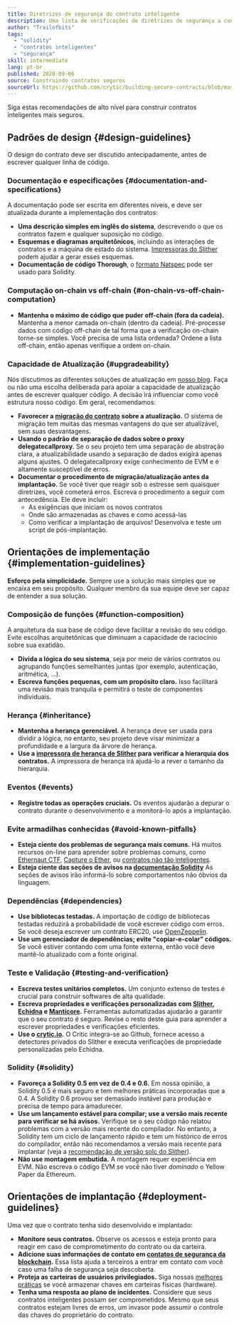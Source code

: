 ```yaml
---
title: Diretrizes de segurança do contrato inteligente
description: Uma lista de verificações de diretrizes de segurança a considerar ao construir seu dapp
author: "Trailofbits"
tags:
  - "solidity"
  - "contratos inteligentes"
  - "segurança"
skill: intermediate
lang: pt-br
published: 2020-09-06
source: Construindo contratos seguros
sourceUrl: https://github.com/crytic/building-secure-contracts/blob/master/development-guidelines/guidelines.md
---
```


Siga estas recomendações de alto nível para construir contratos inteligentes mais seguros.

## Padrões de design {#design-guidelines}

O design do contrato deve ser discutido antecipadamente, antes de escrever qualquer linha de código.

### Documentação e especificações {#documentation-and-specifications}

A documentação pode ser escrita em diferentes níveis, e deve ser atualizada durante a implementação dos contratos:

- **Uma descrição simples em inglês do sistema**, descrevendo o que os contratos fazem e qualquer suposição no código.
- **Esquemas e diagramas arquitetônicos**, incluindo as interações de contratos e a máquina de estado do sistema. [Impressoras do Slither](https://github.com/crytic/slither/wiki/Printer-documentation) podem ajudar a gerar esses esquemas.
- **Documentação de código Thorough**, o [formato Natspec](https://solidity.readthedocs.io/en/develop/natspec-format.html) pode ser usado para Solidity.

### Computação on-chain vs off-chain {#on-chain-vs-off-chain-computation}

- **Mantenha o máximo de código que puder off-chain (fora da cadeia).** Mantenha a menor camada on-chain (dentro da cadeia). Pré-processe dados com código off-chain de tal forma que a verificação on-chain torne-se simples. Você precisa de uma lista ordenada? Ordene a lista off-chain, então apenas verifique a ordem on-chain.

### Capacidade de Atualização {#upgradeability}

Nós discutimos as diferentes soluções de atualização em [nosso blog](https://blog.trailofbits.com/2018/09/05/contract-upgrade-anti-patterns/). Faça ou não uma escolha deliberada para apoiar a capacidade de atualização antes de escrever qualquer código. A decisão irá influenciar como você estrutura nosso código. Em geral, recomendamos:

- **Favorecer a [migração do contrato](https://blog.trailofbits.com/2018/10/29/how-contract-migration-works/) sobre a atualização.** O sistema de migração tem muitas das mesmas vantagens do que ser atualizável, sem suas desvantagens.
- **Usando o padrão de separação de dados sobre o proxy delegatecallproxy.** Se o seu projeto tem uma separação de abstração clara, a atualizabilidade usando a separação de dados exigirá apenas alguns ajustes. O delegatecallproxy exige conhecimento de EVM e é altamente susceptível de erros.
- **Documentar o procedimento de migração/atualização antes da implantação.** Se você tiver que reagir sob o estresse sem quaisquer diretrizes, você cometerá erros. Escreva o procedimento a seguir com antecedência. Ele deve incluir:
  - As exigências que iniciam os novos contratos
  - Onde são armazenadas as chaves e como acessá-las
  - Como verificar a implantação de arquivos! Desenvolva e teste um script de pós-implantação.

## Orientações de implementação {#implementation-guidelines}

**Esforço pela simplicidade.** Sempre use a solução mais simples que se encaixa em seu propósito. Qualquer membro da sua equipe deve ser capaz de entender a sua solução.

### Composição de funções {#function-composition}

A arquitetura da sua base de código deve facilitar a revisão do seu código. Evite escolhas arquitetônicas que diminuam a capacidade de raciocínio sobre sua exatidão.

- **Divida a lógica do seu sistema**, seja por meio de vários contratos ou agrupando funções semelhantes juntas (por exemplo, autenticação, aritmética, ...).
- **Escreva funções pequenas, com um propósito claro.** Isso facilitará uma revisão mais tranquila e permitirá o teste de componentes individuais.

### Herança {#inheritance}

- **Mantenha a herança gerenciável.** A herança deve ser usada para dividir a lógica, no entanto, seu projeto deve visar minimizar a profundidade e a largura da árvore de herança.
- **Use a [impressora de herança de Slither](https://github.com/crytic/slither/wiki/Printer-documentation#inheritance-graph) para verificar a hierarquia dos contratos.** A impressora de herança irá ajudá-lo a rever o tamanho da hierarquia.

### Eventos {#events}

- **Registre todas as operações cruciais.** Os eventos ajudarão a depurar o contrato durante o desenvolvimento e a monitorá-lo após a implantação.

### Evite armadilhas conhecidas {#avoid-known-pitfalls}

- **Esteja ciente dos problemas de segurança mais comuns.** Há muitos recursos on-line para aprender sobre problemas comuns, como [Ethernaut CTF](https://ethernaut.openzeppelin.com/), [Capture o Ether](https://capturetheether.com/), ou [ contratos não tão inteligentes](https://github.com/crytic/not-so-smart-contracts/).
- **Esteja ciente das seções de avisos na [documentação Solidity](https://solidity.readthedocs.io/en/latest/)** As seções de avisos irão informá-lo sobre comportamentos não óbvios da linguagem.

### Dependências {#dependencies}

- **Use bibliotecas testadas.** A importação de código de bibliotecas testadas reduzirá a probabilidade de você escrever código com erros. Se você deseja escrever um contrato ERC20, use [OpenZeppelin](https://github.com/OpenZeppelin/openzeppelin-contracts/tree/master/contracts/token/ERC20).
- **Use um gerenciador de dependências; evite "copiar-e-colar" códigos.** Se você estiver contando com uma fonte externa, então você deve mantê-lo atualizado com a fonte original.

### Teste e Validação {#testing-and-verification}

- **Escreva testes unitários completos.** Um conjunto extenso de testes é crucial para construir softwares de alta qualidade.
- **Escreva propriedades e verificações personalizadas com [Slither](https://github.com/crytic/slither), [Echidna](https://github.com/crytic/echidna) e [Manticore](https://github.com/trailofbits/manticore).** Ferramentas automatizadas ajudarão a garantir que o seu contrato é seguro. Revise o resto deste guia para aprender a escrever propriedades e verificações eficientes.
- **Use o [crytic.io](https://crytic.io/).** O Critic integra-se ao Github, fornece acesso a detectores privados do Slither e executa verificações de propriedade personalizadas pelo Echidna.

### Solidity {#solidity}

- **Favoreça a Solidity 0.5 em vez de 0.4 e 0.6.** Em nossa opinião, a Solidity 0.5 é mais seguro e tem melhores práticas incorporadas que a 0.4. A Solidity 0.6 provou ser demasiado instável para produção e precisa de tempo para amadurecer.
- **Use um lançamento estável para compilar; use a versão mais recente para verificar se há avisos.** Verifique se o seu código não relatou problemas com a versão mais recente do compilador. No entanto, a Solidity tem um ciclo de lançamento rápido e tem um histórico de erros do compilador, então não recomendamos a versão mais recente para implantar (veja a [recomendação de versão solc do Slither](https://github.com/crytic/slither/wiki/Detector-Documentation#recommendation-33)).
- **Não use montagem embutida.** A montagem requer experiência em EVM. Não escreva o código EVM se você não tiver _dominado_ o Yellow Paper da Ethereum.

## Orientações de implantação {#deployment-guidelines}

Uma vez que o contrato tenha sido desenvolvido e implantado:

- **Monitore seus contratos.** Observe os acessos e esteja pronto para reagir em caso de comprometimento do contrato ou da carteira.
- **Adicione suas informações de contato em [contatos de segurança da blockchain](https://github.com/crytic/blockchain-security-contacts).** Essa lista ajuda a terceiros a entrar em contato com você caso uma falha de segurança seja descoberta.
- **Proteja as carteiras de usuários privilegiados.** Siga nossas [melhores práticas](https://blog.trailofbits.com/2018/11/27/10-rules-for-the-secure-use-of-cryptocurrency-hardware-wallets/) se você armazenar chaves em carteiras físicas (hardware).
- **Tenha uma resposta ao plano de incidentes.** Considere que seus contratos inteligentes possam ser comprometidos. Mesmo que seus contratos estejam livres de erros, um invasor pode assumir o controle das chaves do proprietário do contrato.
